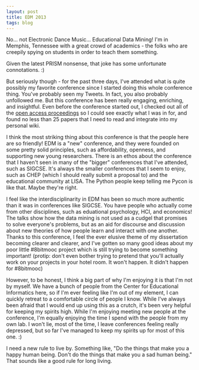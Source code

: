 ```yaml
---
layout: post
title: EDM 2013
tags: blog
---
```


No... not Electronic Dance Music... Educational Data Mining! I'm in Memphis,
Tennessee with a great crowd of academics - the folks who are creepily spying
on students in order to teach them something.

Given the latest PRISM nonsense, that joke has some unfortunate connotations. :)

But seriously though - for the past three days, I've attended what is quite
possibly my favorite conference since I started doing this whole conference
thing. You've probably seen my Tweets. In fact, you also probably unfollowed me.
But this conference has been really engaging, enriching, and insightful. Even
before the conference started out, I checked out all of the [open access 
proceedings](https://sites.google.com/a/iis.memphis.edu/edm-2013-conference/)
so I could see exactly what I was in for, and found no less than 25 papers that
I need to read and integrate into my personal wiki.

I think the most striking thing about this conference is that the people here
are so friendly! EDM is a "new" conference, and they were founded on some pretty
solid principles, such as affordability, openness, and
supporting new young researchers. There is an ethos about the conference that I
haven't seen in many of the "bigger" conferences that I've attended, such as
SIGCSE. It's always the smaller conferences that I seem to enjoy, such as CHEP
(which I should really submit a proposal to) and the educational community at
LISA. The Python people keep telling me Pycon is like that. Maybe they're right.

I feel like the interdisciplinarity in EDM has been so much more authentic than
it was in conferences like SIGCSE. You have people who actually come from other
disciplines, such as eduational psychology, HCI, and economics! The talks show
how the data mining is not used as a cudgel that promises to solve everyone's
problems, but as an aid for discourse and discussion about new theories of how
people learn and interact with one another. Thanks to this conference, I feel
the ever elusive theme of my dissertation becoming clearer and clearer, and I've
gotten so many good ideas about my poor little #8bitmooc project which is still
trying to become something important! (protip: don't even bother trying to
pretend that you'll actually work on your projects in your hotel room. It won't
happen. It didn't happen for #8bitmooc)

However, to be honest, I think a big part of why I'm enjoying it is that I'm not
by myself. We have a bunch of people from the Center for Educational Informatics
here, so if I'm ever feeling like I'm out of my element, I can quickly retreat
to a comfortable circle of people I know. While I've always been afraid that
I would end up using this as a crutch, it's been very helpful for keeping my
spirits high. While I'm enjoying meeting new people at the conference, I'm
equally enjoying the time I spend with the people from my own lab. I won't lie,
most of the time, I leave conferences feeling really depressed, but so far I've
managed to keep my spirits up for most of this one. :)

I need a new rule to live by. Something like, "Do the things that make you a
happy human being. Don't do the things that make you a sad human being." That
sounds like a good rule for long living.

